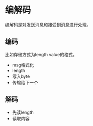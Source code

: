 # 编解码

编解码是对发送消息和接受到消息进行处理。

## 编码

比如存储方式为length  value的格式。

- msg格式化
- length
- 写入byte
- 传输给下一个

## 解码

- 先读length
- 读取内容
